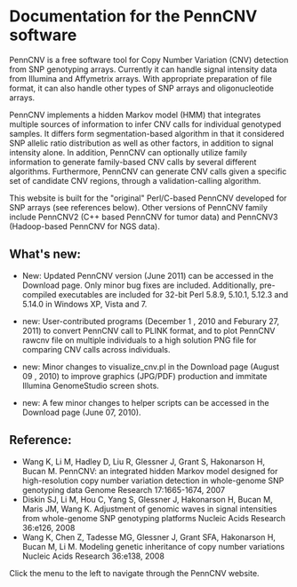 # Documentation for the PennCNV software

PennCNV is a free software tool for Copy Number Variation (CNV) detection from SNP genotyping arrays. Currently it can handle signal intensity data from Illumina and Affymetrix arrays. With appropriate preparation of file format, it can also handle other types of SNP arrays and oligonucleotide arrays.

PennCNV implements a hidden Markov model (HMM) that integrates multiple sources of information to infer CNV calls for individual genotyped samples. It differs form segmentation-based algorithm in that it considered SNP allelic ratio distribution as well as other factors, in addition to signal intensity alone. In addition, PennCNV can optionally utilize family information to generate family-based CNV calls by several different algorithms. Furthermore, PennCNV can generate CNV calls given a specific set of candidate CNV regions, through a validation-calling algorithm.

This website is built for the "original" Perl/C-based PennCNV developed for SNP arrays (see references below). Other versions of PennCNV family include PennCNV2 (C++ based PennCNV for tumor data) and PennCNV3 (Hadoop-based PennCNV for NGS data).

## What's new:

- New: Updated PennCNV version (June 2011) can be accessed in the Download page. Only minor bug fixes are included. Additionally, pre-compiled executables are included for 32-bit Perl 5.8.9, 5.10.1, 5.12.3 and 5.14.0 in Windows XP, Vista and 7.

- new: User-contributed programs (December 1 , 2010 and Feburary 27, 2011) to convert PennCNV call to PLINK format, and to plot PennCNV rawcnv file on multiple individuals to a high solution PNG file for comparing CNV calls across individuals.

- new: Minor changes to visualize_cnv.pl in the Download page (August 09 , 2010) to improve graphics (JPG/PDF) production and immitate Illumina GenomeStudio screen shots.

- new: A few minor changes to helper scripts can be accessed in the Download page (June 07, 2010). 

## Reference:

- Wang K, Li M, Hadley D, Liu R, Glessner J, Grant S, Hakonarson H, Bucan M. PennCNV: an integrated hidden Markov model designed for high-resolution copy number variation detection in whole-genome SNP genotyping data Genome Research 17:1665-1674, 2007
- Diskin SJ, Li M, Hou C, Yang S, Glessner J, Hakonarson H, Bucan M, Maris JM, Wang K. Adjustment of genomic waves in signal intensities from whole-genome SNP genotyping platforms Nucleic Acids Research 36:e126, 2008
- Wang K, Chen Z, Tadesse MG, Glessner J, Grant SFA, Hakonarson H, Bucan M, Li M. Modeling genetic inheritance of copy number variations Nucleic Acids Research 36:e138, 2008 


Click the menu to the left to navigate through the PennCNV website.


